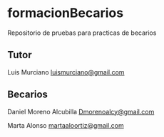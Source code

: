 # formacionBecarios
Repositorio de pruebas para practicas de becarios

## Tutor

Luis Murciano luismurciano@gmail.com

## Becarios
Daniel Moreno Alcubilla Dmorenoalcy@gmail.com

Marta Alonso martaaloortiz@gmail.com
